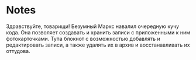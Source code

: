 # Notes
Здравствуйте, товарищи! Безумный Маркс навалил очередную кучу кода. Она позволяет создавать и хранить записи с приложенными к ним фотокарточками. Тупа блокнот с возможностью добавлять и редактировать записи, а также удалять их в архив и восстанавливать их оттудова.
